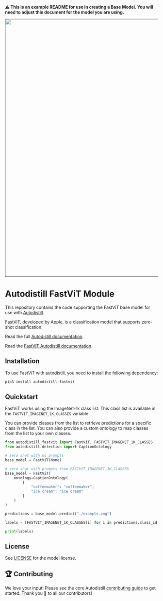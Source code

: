 **⚠️ This is an example README for use in creating a Base Model. You will need to adjust this document for the model you are using.**

<div align="center">
  <p>
    <a align="center" href="" target="_blank">
      <img
        width="850"
        src="https://media.roboflow.com/open-source/autodistill/autodistill-banner.png"
      >
    </a>
  </p>
</div>

# Autodistill FastViT Module

This repository contains the code supporting the FastViT base model for use with [Autodistill](https://github.com/autodistill/autodistill).

[FastViT](https://github.com/apple/ml-fastvit), developed by Apple, is a classification model that supports zero-shot classification.

Read the full [Autodistill documentation](https://autodistill.github.io/autodistill/).

Read the [FastViT Autodistill documentation](https://autodistill.github.io/autodistill/base_models/fastvit/).

## Installation

To use FastViT with autodistill, you need to install the following dependency:


```bash
pip3 install autodistill-fastvit
```

## Quickstart

FastViT works using the ImageNet-1k class list. This class list is available in the `FASTVIT_IMAGENET_1K_CLASSES` variable.

You can provide classes from the list to retrieve predictions for a specific class in the list. You can also provide a custom ontology to map classes from the list to your own classes.

```python
from autodistill_fastvit import FastViT, FASTVIT_IMAGENET_1K_CLASSES
from autodistill.detection import CaptionOntology

# zero shot with no prompts
base_model = FastViT(None)

# zero shot with prompts from FASTVIT_IMAGENET_1K_CLASSES
base_model = FastViT(
    ontology=CaptionOntology(
        {
            "coffeemaker": "coffeemaker",
            "ice cream": "ice cream"
        }
    )
)

predictions = base_model.predict("./example.png")

labels = [FASTVIT_IMAGENET_1K_CLASSES[i] for i in predictions.class_id.tolist()]

print(labels)
```


## License

See [LICENSE](LICENSE) for the model license.

## 🏆 Contributing

We love your input! Please see the core Autodistill [contributing guide](https://github.com/autodistill/autodistill/blob/main/CONTRIBUTING.md) to get started. Thank you 🙏 to all our contributors!